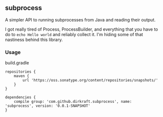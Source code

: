 subprocess
----------

A simpler API to running subprocesses from Java and reading their
output.

I got really tired of Process, ProcessBuilder, and everything that
you have to do to `echo Hello world` and reliably collect it.
I'm hiding some of that nastiness behind this library.



### Usage

build.gradle

	repositories {
	    maven {
	        url 'https://oss.sonatype.org/content/repositories/snapshots/'
	    }
	}
	
	dependencies {
	    compile group: 'com.github.dirkraft.subprocess', name: 'subprocess', version: '0.0.1-SNAPSHOT'
	}

